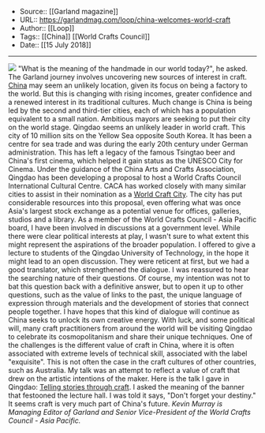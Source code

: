 ﻿
  * Source:: [[Garland magazine]]
  * URL:: https://garlandmag.com/loop/china-welcomes-world-craft
  * Author:: [[Loop]]
  * Tags:: [[China]] [[World Crafts Council]]
  * Date:: [[15 July 2018]]


* * *
[![](https://garlandmag.com/wp-content/uploads/2018/07/20180702_111144-1024x297.jpg)](https://garlandmag.com/wp-content/uploads/2018/07/20180702_111144.jpg)
"What is the meaning of the handmade in our world today?", he asked.
The Garland journey involves uncovering new sources of interest in craft. [China](http://garlandmag.com/china) may seem an unlikely location, given its focus on being a factory to the world. But this is changing with rising incomes, greater confidence and a renewed interest in its traditional cultures. Much change is China is being led by the second and third-tier cities, each of which has a population equivalent to a small nation. Ambitious mayors are seeking to put their city on the world stage.
Qingdao seems an unlikely leader in world craft. This city of 10 million sits on the Yellow Sea opposite South Korea. It has been a centre for sea trade and was during the early 20th century under German administration. This has left a legacy of the famous Tsingtao beer and China's first cinema, which helped it gain status as the UNESCO City for Cinema. 
Under the guidance of the China Arts and Crafts Association, Qingdao has been developing a proposal to host a World Crafts Council International Cultural Centre. CACA has worked closely with many similar cities to assist in their nomination as a [World Craft City](https://www.wccinternational.org/craft-cities-asia-pacific-region). The city has put considerable resources into this proposal, even offering what was once Asia's largest stock exchange as a potential venue for offices, galleries, studios and a library.
As a member of the World Crafts Council - Asia Pacific board, I have been involved in discussions at a government level. While there were clear political interests at play, I wasn't sure to what extent this might represent the aspirations of the broader population. I offered to give a lecture to students of the Qingdao University of Technology, in the hope it might lead to an open discussion. They were reticent at first, but we had a good translator, which strengthened the dialogue. I was reassured to hear the searching nature of their questions. Of course, my intention was not to bat this question back with a definitive answer, but to open it up to other questions, such as the value of links to the past, the unique language of expression through materials and the development of stories that connect people together.
I have hopes that this kind of dialogue will continue as China seeks to unlock its own creative energy. With luck, and some political will, many craft practitioners from around the world will be visiting Qingdao to celebrate its cosmopolitanism and share their unique techniques.
One of the challenges is the different value of craft in China, where it is often associated with extreme levels of technical skill, associated with the label "exquisite". This is not often the case in the craft cultures of other countries, such as Australia. My talk was an attempt to reflect a value of craft that drew on the artistic intentions of the maker. Here is the talk I gave in Qingdao: [Telling stories through craft](https://medium.com/@kmaustral/telling-stories-through-craft-90aa1f1af623).
I asked the meaning of the banner that festooned the lecture hall. I was told it says, "Don't forget your destiny." It seems craft is very much part of China's future.
 _Kevin Murray is Managing Editor of Garland and Senior Vice-President of the World Crafts Council - Asia Pacific._
